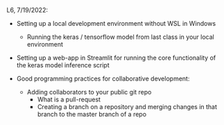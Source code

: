 L6, 7/19/2022:
- Setting up a local development environment without WSL in Windows 
    - Running the keras / tensorflow model from last class in your local environment 

- Setting up a web-app in Streamlit for running the core functionality of the keras model inference script

- Good programming practices for collaborative development: 
    - Adding collaborators to your public git repo
        - What is a pull-request
        - Creating a branch on a repository and merging changes in that branch to the master branch of a repo 



